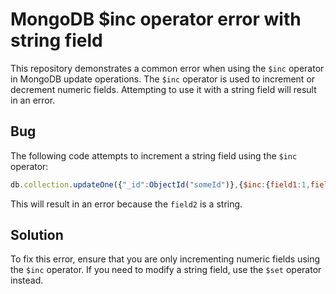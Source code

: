 # MongoDB $inc operator error with string field
This repository demonstrates a common error when using the `$inc` operator in MongoDB update operations. The `$inc` operator is used to increment or decrement numeric fields. Attempting to use it with a string field will result in an error.

## Bug
The following code attempts to increment a string field using the `$inc` operator:
```javascript
db.collection.updateOne({"_id":ObjectId("someId")},{$inc:{field1:1,field2:"string"}})
```
This will result in an error because the `field2` is a string.

## Solution
To fix this error, ensure that you are only incrementing numeric fields using the `$inc` operator. If you need to modify a string field, use the `$set` operator instead.